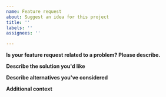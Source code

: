 ```yaml
---
name: Feature request
about: Suggest an idea for this project
title: ''
labels: ''
assignees: ''

---
```


**Is your feature request related to a problem? Please describe.**
<!--- 
A clear and concise description of what the problem is. Ex. I'm always frustrated when [...]
-->

**Describe the solution you'd like**
<!--- 
A clear and concise description of what you want to happen.
-->

**Describe alternatives you've considered**
<!--- 
A clear and concise description of any alternative solutions or features you've considered.
-->

**Additional context**
<!--- 
Add any other context or screenshots about the feature request here.
-->
